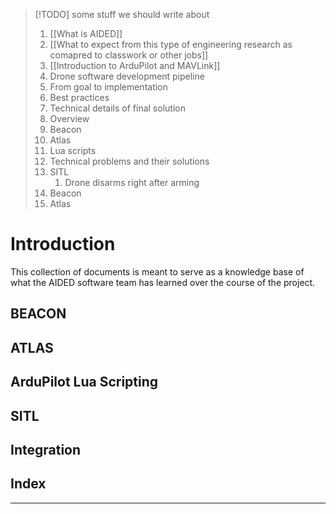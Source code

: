 > [!TODO] some stuff we should write about
> 1. [[What is AIDED]]
> 2. [[What to expect from this type of engineering research as comapred to classwork or other jobs]]
> 3. [[Introduction to ArduPilot and MAVLink]]
> 4. Drone software development pipeline
> 	1. From goal to implementation
> 	2. Best practices
> 5. Technical details of final solution
> 	1. Overview
> 	2. Beacon
> 	3. Atlas
> 	4. Lua scripts
> 1. Technical problems and their solutions
> 	1. SITL
> 		1. Drone disarms right after arming
> 	2. Beacon
> 	3. Atlas

# Introduction

This collection of documents is meant to serve as a knowledge base of what the AIDED software team has learned over the course of the project.

## BEACON

## ATLAS

## ArduPilot Lua Scripting

## SITL

## Integration

## Index

***
